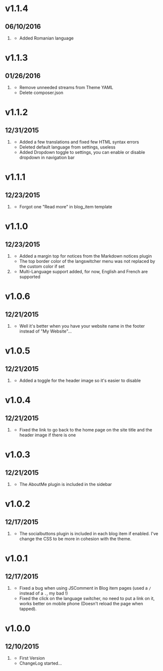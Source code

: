 # v1.1.4
## 06/10/2016

1. [](#new)
    * Added Romanian language

# v1.1.3
## 01/26/2016

1. [](#improved)
    * Remove unneeded streams from Theme YAML
    * Delete composer.json

# v1.1.2
## 12/31/2015

1. [](#improved)
    * Added a few translations and fixed few HTML syntax errors
    * Deleted default language from settings, useless
    * Added Dropdown toggle to settings, you can enable or disable dropdown in navigation bar

# v1.1.1
## 12/23/2015

1. [](#improved)
    * Forgot one "Read more" in blog_item template

# v1.1.0
## 12/23/2015

1. [](#bugfix)
    * Added a margin top for notices from the Markdown notices plugin
    * The top border color of the langswitcher menu was not replaced by the custom color if set
2. [](#new)
    * Multi-Language support added, for now, English and French are supported

# v1.0.6
## 12/21/2015

1. [](#bugfix)
    * Well it's better when you have your website name in the footer instead of "My Website"...

# v1.0.5
## 12/21/2015

1. [](#improved)
    * Added a toggle for the header image so it's easier to disable

# v1.0.4
## 12/21/2015

1. [](#bugfix)
    * Fixed the link to go back to the home page on the site title and the header image if there is one

# v1.0.3
## 12/21/2015

1. [](#new)
    * The AboutMe plugin is included in the sidebar

# v1.0.2
## 12/17/2015

1. [](#new)
    * The socialbuttons plugin is included in each blog item if enabled. I've change the CSS to be more in cohesion with the theme.

# v1.0.1
## 12/17/2015

1. [](#bugfix)
    * Fixed a bug when using JSComment in Blog item pages (used a `/` instead of a `.`, my bad !)
    * Fixed the click on the language switcher, no need to put a link on it, works better on mobile phone (Doesn't reload the page when tapped).

# v1.0.0
## 12/10/2015

1. [](#new)
    * First Version
    * ChangeLog started...
